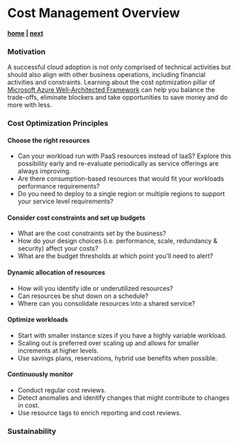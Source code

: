 # Cost Management Overview

#### [home](./readme.md)  | [next](./understand-forecast.md)


### Motivation
A successful cloud adoption is not only comprised of technical activities but should also align with other business operations, including financial activities and constraints. Learning about the cost optimization pillar of [Microsoft Azure Well-Architected Framework](https://learn.microsoft.com/en-us/azure/architecture/framework/cost/) can help you balance the trade-offs, eliminate blockers and take opportunities to save money and do more with less.

### Cost Optimization Principles

#### Choose the right resources
- Can your workload run with PaaS resources instead of IaaS? Explore this possibility early and re-evaluate periodically as service offerings are always improving.
- Are there consumption-based resources that would fit your workloads performance requirements? 
- Do you need to deploy to a single region or multiple regions to support your service level requirements?

#### Consider cost constraints and set up budgets
- What are the cost constraints set by the business?
- How do your design choices (i.e. performance, scale, redundancy & security) affect your costs?
- What are the budget thresholds at which point you'll need to alert? 

#### Dynamic allocation of resources
- How will you identify idle or underutilized resources?
- Can resources be shut down on a schedule?
- Where can you consolidate resources into a shared service?

#### Optimize workloads
- Start with smaller instance sizes if you have a highly variable workload.
- Scaling out is preferred over scaling up and allows for smaller increments at higher levels.
- Use savings plans, reservations, hybrid use benefits when possible.

#### Continuously monitor
- Conduct regular cost reviews.
- Detect anomalies and identify changes that might contribute to changes in cost.
- Use resource tags to enrich reporting and cost reviews.

### Sustainability